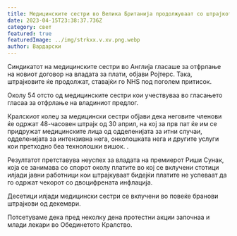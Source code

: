```yaml
---
title: Медицинските сестри во Велика Британија продолжуваат со штрајкот
date: 2023-04-15T23:38:37.736Z
category: свет
featured: true
featuredImage: ../img/strkxx.v.xv.png.webp
author: Вардарски
---
```


Синдикатот на медицинските сестри во Англија гласаше за отфрлање на новиот договор на владата за плати, објави Ројтерс. Така, штрајковите ќе продолжат, ставајќи го NHS под поголем притисок.

Околу 54 отсто од медицинските сестри кои учествуваа во гласањето гласаа за отфрлање на владиниот предлог.

Кралскиот колеџ за медицински сестри објави дека неговите членови ќе одржат 48-часовен штрајк од 30 април, на кој за прв пат ќе им се придружат медицинските лица од одделенијата за итни случаи, одделенијата за интензивна нега, онколошката нега и другите услуги кои претходно беа технолошки вишок. .

Резултатот претставува неуспех за владата на премиерот Риши Сунак, која се занимава со спорот околу платите во кој се вклучени стотици илјади јавни работници кои штрајкуваат бидејќи платите не успеваат да го одржат чекорот со двоцифрената инфлација.

Десетици илјади медицински сестри се вклучени во повеќе бранови штрајкови од декември.

Потсетуваме дека пред неколку дена протестни акции започнаа и млади лекари во Обединетото Кралство.
